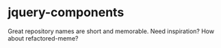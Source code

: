 # jquery-components
Great repository names are short and memorable. Need inspiration? How about refactored-meme?
